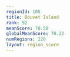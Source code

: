 ```yaml
---
regionId: 105
title: Bouvet Island
rank: 92
meanScore: 70.58
globalMeanScore: 70.22
numRegions: 220
layout: region_score
---
```

